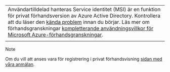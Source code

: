 |  |
|--|
|Användartilldelad hanteras Service identitet (MSI) är en funktion för privat förhandsversion av Azure Active Directory. Kontrollera att du läser den [kända problem](~/articles/active-directory/pp/msi-known-issues.md) innan du börjar. Läs mer om förhandsgranskningar [kompletterande användningsvillkor för Microsoft Azure-förhandsgranskningar](https://azure.microsoft.com/support/legal/preview-supplemental-terms/).|
|  |
>[!NOTE]  
> Om du vill att anses vara för registrering i privat förhandsvisning [sidan med våra anmälan](https://aka.ms/azuremsiprivatepreview).


